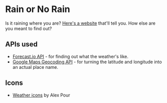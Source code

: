 # Rain or No Rain

Is it raining where you are? [Here's a website](https://chickenroyal.co.uk/rain) that'll tell you. How else are you meant to find out?

## APIs used

* [Forecast.io API](https://developer.forecast.io) - for finding out what the weather's like.
* [Google Maps Geocoding API](https://developers.google.com/maps/documentation/geocoding/start) - for turning the latitude and longitude into an actual place name.

## Icons

* [Weather icons](https://dribbble.com/shots/2134803-Free-Weather-Icons-AI) by Alex Pour
